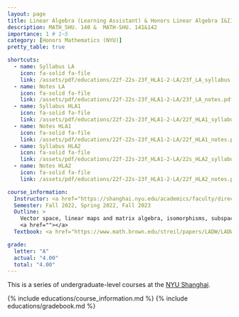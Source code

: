 ```yaml
---
layout: page
title: Linear Algebra (Learning Assistant) & Honors Linear Algebra I&II 
description: MATH_SHU. 140 &  MATH-SHU. 141&142
importance: 1 # 1~5
category: [Honors Mathematics (NYU)]
pretty_table: true

shortcuts:
  - name: Syllabus LA
    icon: fa-solid fa-file
    link: /assets/pdf/educations/22f-22s-23f_HLA1-2-LA/23f_LA_syllabus.pdf
  - name: Notes LA
    icon: fa-solid fa-file
    link: /assets/pdf/educations/22f-22s-23f_HLA1-2-LA/23f_LA_notes.pdf
  - name: Syllabus HLA1
    icon: fa-solid fa-file
    link: /assets/pdf/educations/22f-22s-23f_HLA1-2-LA/22f_HLA1_syllabus.pdf
  - name: Notes HLA1
    icon: fa-solid fa-file
    link: /assets/pdf/educations/22f-22s-23f_HLA1-2-LA/22f_HLA1_notes.pdf
  - name: Syllabus HLA2
    icon: fa-solid fa-file
    link: /assets/pdf/educations/22f-22s-23f_HLA1-2-LA/22s_HLA2_syllabus.pdf
  - name: Notes HLA2
    icon: fa-solid fa-file
    link: /assets/pdf/educations/22f-22s-23f_HLA1-2-LA/22f_HLA2_notes.pdf

course_information:
  Instructor: <a href="https://shanghai.nyu.edu/academics/faculty/directory/shengkui-ye">Shengkui Ye</a> & <a href="https://shanghai.nyu.edu/academics/faculty/directory/eric-endo">Eric Endo</a>
  Semester: Fall 2022, Spring 2022, Fall 2023
  Outline: >
    Vector space, linear maps and matrix algebra, isomorphisms, subspaces; Row reduction, reduced form, general solution, linear dependence, dimension, change ofbasis Kernel, range, row space, rank theorem, rank-nullity theorem; Determinant, motivation as signed volume, construction, properties, existence and uniqueness; Eigenvalues, eigenvectors, characteristic polynomial, complex upper triangular representation; Dot product, symmetric matrices, spectral theorem; Dot product, orthogonal basis, projections, Gram-Schmidt orthogonalization process, Least square solutions; Inner product on real vectors spaces and complex vector spaces, isometries and unitary matrices; Upper triangular (Schur) representation of an operator, Spectral theorem for self-adjoint and normal operators, Polar and singular value decompositions, Structure of orthogonal matrices; Bilinear and quadratic forms， Diagonalization of quadratic forms， Silvesters Law of Inertia，Positive definite forms. Minimax characterization of eigenvalues and the Silvester’s criterion of positivity，Positive definite forms and inner products; minimal polynomials, Jordan form, computing a Jordan basis
    <a href=""></a>
  Textbook: <a href="https://www.math.brown.edu/streil/papers/LADW/LADW_2017-09-04.pdf">Linear Algebra Done Wrong [2017] (Sergei Treil)</a>; <a href="https://linear.axler.net/LADR4e.pdf">Linear Algebra Done Right [2015] (Sheldon Axler)</a>; "<a href="https://www.amazon.com/Linear-Algebra-Its-Applications-5th/dp/032198238X">Linear Algebra and Its Applications [5th Edition] (David C. Lay)</a>

grade:
  letter: "A"
  actual: "4.00"
  total: "4.00"
---
```


This is a series of undergraduate-level courses at the [NYU Shanghai](https://shanghai.nyu.edu/).

{% include educations/course_information.md %}
{% include educations/gradebook.md %}
